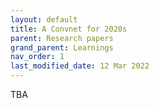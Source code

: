 ```yaml
---
layout: default
title: A Convnet for 2020s
parent: Research papers
grand_parent: Learnings
nav_order: 1
last_modified_date: 12 Mar 2022
---
```


TBA
